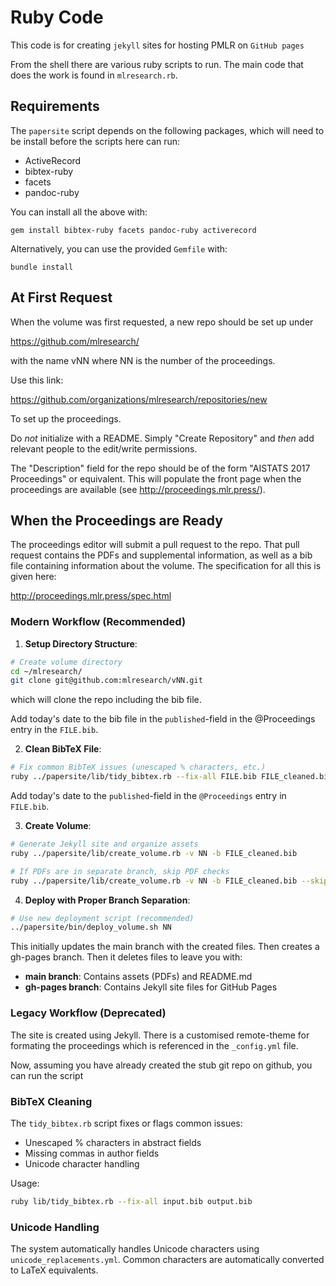 # Ruby Code

This code is for creating `jekyll` sites for hosting PMLR on `GitHub pages`

From the shell there are various ruby scripts to run. The main code
that does the work is found in `mlresearch.rb`.

## Requirements

The `papersite` script depends on the following packages, which will need to
be install before the scripts here can run:

 - ActiveRecord
 - bibtex-ruby
 - facets
 - pandoc-ruby

You can install all the above with:
```
gem install bibtex-ruby facets pandoc-ruby activerecord
```

Alternatively, you can use the provided `Gemfile` with:
```
bundle install
```

## At First Request

When the volume was first requested, a new repo should be set up under

https://github.com/mlresearch/

with the name vNN where NN is the number of the proceedings.

Use this link:

https://github.com/organizations/mlresearch/repositories/new

To set up the proceedings.

Do *not* initialize with a README. Simply "Create Repository" and *then*
add relevant people to the edit/write permissions.

The "Description" field for the repo should be of the form "AISTATS 2017
Proceedings" or equivalent. This will populate the front page when the
proceedings are available (see http://proceedings.mlr.press/).

## When the Proceedings are Ready

The proceedings editor will submit a pull request to the repo. That pull request
contains the PDFs and supplemental information, as well as a bib file
containing information about the volume. The specification for all
this is given here:

http://proceedings.mlr.press/spec.html

### Modern Workflow (Recommended)

1. **Setup Directory Structure**:
```bash
# Create volume directory
cd ~/mlresearch/
git clone git@github.com:mlresearch/vNN.git
```
which will clone the repo including the bib file.

Add today's date to the bib file in the `published`-field in the @Proceedings entry in the `FILE.bib`.

2. **Clean BibTeX File**:
```bash
# Fix common BibTeX issues (unescaped % characters, etc.)
ruby ../papersite/lib/tidy_bibtex.rb --fix-all FILE.bib FILE_cleaned.bib
```
Add today's date to the `published`-field in the `@Proceedings` entry in `FILE.bib`.

3. **Create Volume**:
```bash
# Generate Jekyll site and organize assets
ruby ../papersite/lib/create_volume.rb -v NN -b FILE_cleaned.bib

# If PDFs are in separate branch, skip PDF checks
ruby ../papersite/lib/create_volume.rb -v NN -b FILE_cleaned.bib --skip-pdf-check
```

4. **Deploy with Proper Branch Separation**:
```bash
# Use new deployment script (recommended)
../papersite/bin/deploy_volume.sh NN
```

This initially updates the main branch with the created files. Then creates a gh-pages branch. Then it deletes files to leave you with:

- **main branch**: Contains assets (PDFs) and README.md
- **gh-pages branch**: Contains Jekyll site files for GitHub Pages

### Legacy Workflow (Deprecated)

The site is created using Jekyll. There is a customised remote-theme for formating the proceedings which is referenced in the `_config.yml` file.

Now, assuming you have already created the stub git repo on github,
you can run the script

### BibTeX Cleaning

The `tidy_bibtex.rb` script fixes or flags common issues:
- Unescaped % characters in abstract fields
- Missing commas in author fields
- Unicode character handling

Usage:
```bash
ruby lib/tidy_bibtex.rb --fix-all input.bib output.bib
```

### Unicode Handling

The system automatically handles Unicode characters using `unicode_replacements.yml`. Common characters are automatically converted to LaTeX equivalents.



